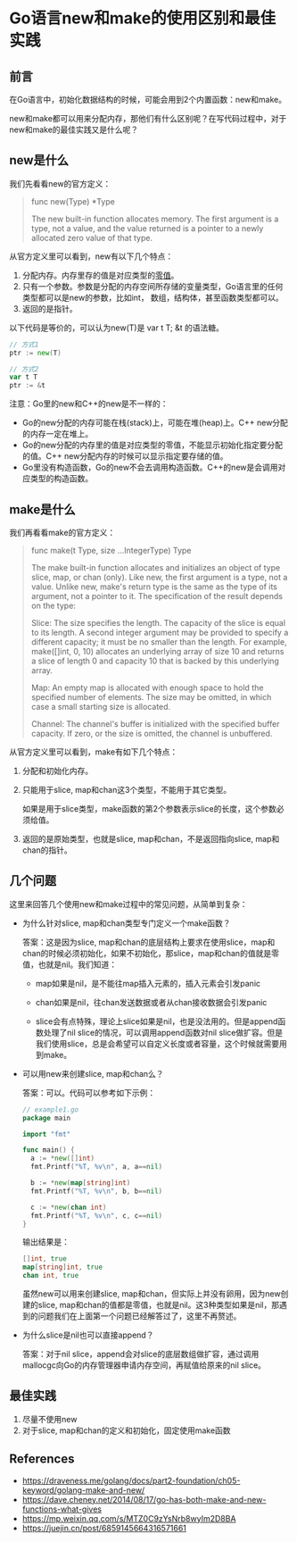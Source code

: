 # Go语言new和make的使用区别和最佳实践

## 前言

在Go语言中，初始化数据结构的时候，可能会用到2个内置函数：new和make。

new和make都可以用来分配内存，那他们有什么区别呢？在写代码过程中，对于new和make的最佳实践又是什么呢？

## new是什么

我们先看看new的官方定义：

> func new(Type) *Type
>
> The new built-in function allocates memory. The first argument is a type, not a value, and the value returned is a pointer to a newly allocated zero value of that type.

从官方定义里可以看到，new有以下几个特点：

1. 分配内存。内存里存的值是对应类型的[零值](../../lesson3)。
2. 只有一个参数。参数是分配的内存空间所存储的变量类型，Go语言里的任何类型都可以是new的参数，比如int， 数组，结构体，甚至函数类型都可以。
3. 返回的是指针。

以下代码是等价的，可以认为new(T)是 var t T; &t 的语法糖。

```go
// 方式1
ptr := new(T)

// 方式2
var t T
ptr := &t
```

注意：Go里的new和C++的new是不一样的：

* Go的new分配的内存可能在栈(stack)上，可能在堆(heap)上。C++ new分配的内存一定在堆上。
* Go的new分配的内存里的值是对应类型的零值，不能显示初始化指定要分配的值。C++ new分配内存的时候可以显示指定要存储的值。
* Go里没有构造函数，Go的new不会去调用构造函数。C++的new是会调用对应类型的构造函数。



## make是什么

我们再看看make的官方定义：

> func make(t Type, size ...IntegerType) Type
>
> The make built-in function allocates and initializes an object of type slice, map, or chan (only). Like new, the first argument is a type, not a value. Unlike new, make's return type is the same as the type of its argument, not a pointer to it. The specification of the result depends on the type:
>
>  Slice: The size specifies the length. The capacity of the slice is
>  equal to its length. A second integer argument may be provided to
>  specify a different capacity; it must be no smaller than the
>  length. For example, make([]int, 0, 10) allocates an underlying array
>  of size 10 and returns a slice of length 0 and capacity 10 that is
>  backed by this underlying array.
>
>  Map: An empty map is allocated with enough space to hold the
>  specified number of elements. The size may be omitted, in which case
>  a small starting size is allocated.
>
>  Channel: The channel's buffer is initialized with the specified
>  buffer capacity. If zero, or the size is omitted, the channel is
>  unbuffered.

从官方定义里可以看到，make有如下几个特点：

1. 分配和初始化内存。

2. 只能用于slice, map和chan这3个类型，不能用于其它类型。

   如果是用于slice类型，make函数的第2个参数表示slice的长度，这个参数必须给值。

3. 返回的是原始类型，也就是slice, map和chan，不是返回指向slice, map和chan的指针。



## 几个问题

这里来回答几个使用new和make过程中的常见问题，从简单到复杂：

* 为什么针对slice, map和chan类型专门定义一个make函数？

  答案：这是因为slice, map和chan的底层结构上要求在使用slice，map和chan的时候必须初始化，如果不初始化，那slice，map和chan的值就是零值，也就是nil。我们知道：

  * map如果是nil，是不能往map插入元素的，插入元素会引发panic

  * chan如果是nil，往chan发送数据或者从chan接收数据会引发panic

  * slice会有点特殊，理论上slice如果是nil，也是没法用的。但是append函数处理了nil slice的情况，可以调用append函数对nil slice做扩容。但是我们使用slice，总是会希望可以自定义长度或者容量，这个时候就需要用到make。

    

* 可以用new来创建slice, map和chan么？

  答案：可以。代码可以参考如下示例：

  ```go
  // example1.go
  package main
  
  import "fmt"
  
  func main() {
  	a := *new([]int)
  	fmt.Printf("%T, %v\n", a, a==nil)
  
  	b := *new(map[string]int)
  	fmt.Printf("%T, %v\n", b, b==nil)
  
  	c := *new(chan int)
  	fmt.Printf("%T, %v\n", c, c==nil)
  }
  ```

  输出结果是：

  ```go
  []int, true
  map[string]int, true
  chan int, true
  ```

  虽然new可以用来创建slice, map和chan，但实际上并没有卵用，因为new创建的slice, map和chan的值都是零值，也就是nil。这3种类型如果是nil，那遇到的问题我们在上面第一个问题已经解答过了，这里不再赘述。

  

* 为什么slice是nil也可以直接append？

  答案：对于nil slice，append会对slice的底层数组做扩容，通过调用mallocgc向Go的内存管理器申请内存空间，再赋值给原来的nil slice。



## 最佳实践

1. 尽量不使用new
2. 对于slice, map和chan的定义和初始化，固定使用make函数



## References

* https://draveness.me/golang/docs/part2-foundation/ch05-keyword/golang-make-and-new/
* https://dave.cheney.net/2014/08/17/go-has-both-make-and-new-functions-what-gives
* https://mp.weixin.qq.com/s/MTZ0C9zYsNrb8wyIm2D8BA
* https://juejin.cn/post/6859145664316571661